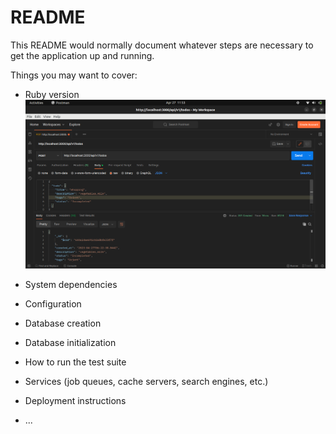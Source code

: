 # README

This README would normally document whatever steps are necessary to get the
application up and running.

Things you may want to cover:

* Ruby version
![Postman screenshot](https://github.com/rupam-watermark/Todo-RoR/blob/main/Postman-snaps/create.png?raw=true)

* System dependencies

* Configuration

* Database creation

* Database initialization

* How to run the test suite

* Services (job queues, cache servers, search engines, etc.)

* Deployment instructions

* ...
